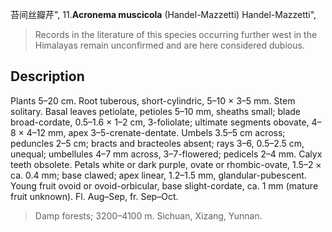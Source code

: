 苔间丝瓣芹",
11.**Acronema muscicola** (Handel-Mazzetti) Handel-Mazzetti",

> Records in the literature of this species occurring further west in the Himalayas remain unconfirmed and are here considered dubious.

## Description
Plants 5–20 cm. Root tuberous, short-cylindric, 5–10 × 3–5 mm. Stem solitary. Basal leaves petiolate, petioles 5–10 mm, sheaths small; blade broad-cordate, 0.5–1.6 × 1–2 cm, 3-foliolate; ultimate segments obovate, 4–8 × 4–12 mm, apex 3–5-crenate-dentate. Umbels 3.5–5 cm across; peduncles 2–5 cm; bracts and bracteoles absent; rays 3–6, 0.5–2.5 cm, unequal; umbellules 4–7 mm across, 3–7-flowered; pedicels 2–4 mm. Calyx teeth obsolete. Petals white or dark purple, ovate or rhombic-ovate, 1.5–2 × ca. 0.4 mm; base clawed; apex linear, 1.2–1.5 mm, glandular-pubescent. Young fruit ovoid or ovoid-orbicular, base slight-cordate, ca. 1 mm (mature fruit unknown). Fl. Aug–Sep, fr. Sep–Oct.

> Damp forests; 3200–4100 m. Sichuan, Xizang, Yunnan.
